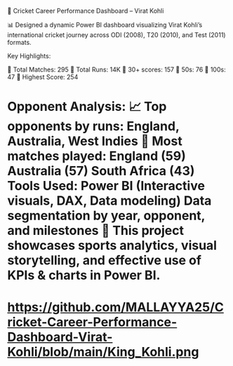 🏏 Cricket Career Performance Dashboard – Virat Kohli

📊 Designed a dynamic Power BI dashboard visualizing Virat Kohli’s international cricket journey across ODI (2008), T20 (2010), and Test (2011) formats.

Key Highlights:

🔹 Total Matches: 295
🔹 Total Runs: 14K
🔹 30+ scores: 157
🔹 50s: 76
🔹 100s: 47
🔹 Highest Score: 254

Opponent Analysis:
📈 Top opponents by runs: England, Australia, West Indies
🥇 Most matches played:
England (59)
Australia (57)
South Africa (43)
Tools Used:
Power BI (Interactive visuals, DAX, Data modeling)
Data segmentation by year, opponent, and milestones
📌 This project showcases sports analytics, visual storytelling, and effective use of KPIs & charts in Power BI.
======================================================================================================
https://github.com/MALLAYYA25/Cricket-Career-Performance-Dashboard-Virat-Kohli/blob/main/King_Kohli.png
=======================================================================================================
